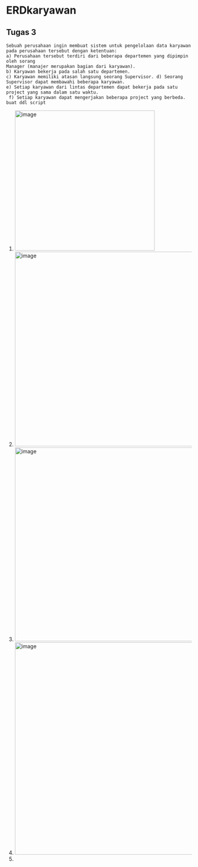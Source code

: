 # ERDkaryawan
## Tugas 3
```
Sebuah perusahaan ingin membuat sistem untuk pengelolaan data karyawan pada perusahaan tersebut dengan ketentuan: 
a) Perusahaan tersebut terdiri dari beberapa departemen yang dipimpin oleh sorang
Manager (manajer merupakan bagian dari karyawan). 
b) Karyawan bekerja pada salah satu departemen.
c) Karyawan memiliki atasan langsung seorang Supervisor. d) Seorang Supervisor dapat membawahi beberapa karyawan.
e) Setiap karyawan dari lintas departemen dapat bekerja pada satu project yang sama dalam satu waktu.
 f) Setiap karyawan dapat mengerjakan beberapa project yang berbeda.
buat ddl script
```
1. <img width="379" alt="image" src="https://github.com/Agussetiaa/ERDkaryawan/assets/115542822/9d0c0add-dd15-42d1-ba53-a4a2aa5d6ca4">
2. <img width="526" alt="image" src="https://github.com/Agussetiaa/ERDkaryawan/assets/115542822/bc9451d8-9087-4d18-8445-b751c43aac67">
3. <img width="524" alt="image" src="https://github.com/Agussetiaa/ERDkaryawan/assets/115542822/9c44c775-63ad-4556-a24a-7b8c359019f3">
4. <img width="574" alt="image" src="https://github.com/Agussetiaa/ERDkaryawan/assets/115542822/f8b97953-7384-415f-84e6-d7aa77bbd2bc">
5. 




